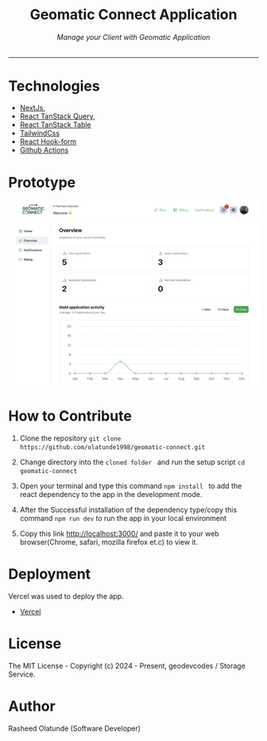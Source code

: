 <div align="center">
<h1>Geomatic Connect Application</h1>
<h6><i>Manage your Client with Geomatic Application</i></h6>
<hr />
</div>

# Technologies 

 + [NextJs,](https://nextjs.org/)
 + [React TanStack Query,](https://tanstack.com/query/latest)  
 + [React TanStack Table](https://tanstack.com/table/v8)
 + [TailwindCss](https://tailwindcss.com/) 
 + [React Hook-form](https://react-hook-form.com/) 
 + [Github Actions](https://docs.github.com/en/actions/)



# Prototype
![Minion](public/images/prototype.png)
 
# How to Contribute

1. Clone the repository
 `git clone https://github.com/olatunde1998/geomatic-connect.git`

2. Change directory into the `cloned folder ` and run the setup script 
 `cd  geomatic-connect`

3. Open your terminal and type this command `npm install ` to add the react dependency to the app in the development mode.

4. After the Successful installation of the  dependency type/copy this command  `npm run dev` to run the app in your local environment 

5. Copy this link  [http://localhost:3000/](http://localhost:3000/) and paste it to your web browser(Chrome, safari, mozilla firefox et.c) to view it.


# Deployment
Vercel was used to deploy the app. 
 + [Vercel](https://vercel.com/dashboard)

# License
The MIT License - Copyright (c) 2024 - Present, geodevcodes / Storage Service.

# Author
Rasheed Olatunde (Software Developer)